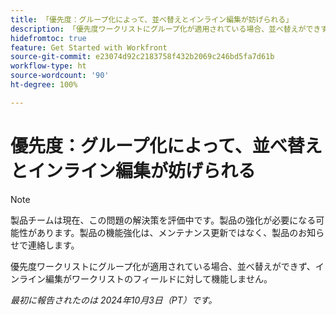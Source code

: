 ```yaml
---
title: 「優先度：グループ化によって、並べ替えとインライン編集が妨げられる」
description: 「優先度ワークリストにグループ化が適用されている場合、並べ替えができず、インライン編集がワークリストのフィールドに対して機能しません。」
hidefromtoc: true
feature: Get Started with Workfront
source-git-commit: e23074d92c2183758f432b2069c246bd5fa7d61b
workflow-type: ht
source-wordcount: '90'
ht-degree: 100%

---
```


# 優先度：グループ化によって、並べ替えとインライン編集が妨げられる

>[!NOTE]
>
>製品チームは現在、この問題の解決策を評価中です。製品の強化が必要になる可能性があります。製品の機能強化は、メンテナンス更新ではなく、製品のお知らせで連絡します。

優先度ワークリストにグループ化が適用されている場合、並べ替えができず、インライン編集がワークリストのフィールドに対して機能しません。

_最初に報告されたのは 2024年10月3日（PT）です。_
